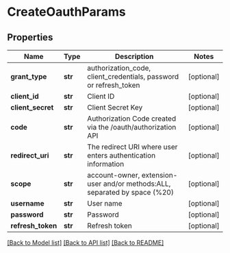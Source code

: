 # CreateOauthParams

## Properties
Name | Type | Description | Notes
------------ | ------------- | ------------- | -------------
**grant_type** | **str** | authorization_code, client_credentials, password or refresh_token | [optional] 
**client_id** | **str** | Client ID | [optional] 
**client_secret** | **str** | Client Secret Key | [optional] 
**code** | **str** | Authorization Code created via the /oauth/authorization API | [optional] 
**redirect_uri** | **str** | The redirect URI where user enters authentication information | [optional] 
**scope** | **str** | account-owner, extension-user and/or methods:ALL, separated by space (%20) | [optional] 
**username** | **str** | User name | [optional] 
**password** | **str** | Password | [optional] 
**refresh_token** | **str** | Refresh token | [optional] 

[[Back to Model list]](../README.md#documentation-for-models) [[Back to API list]](../README.md#documentation-for-api-endpoints) [[Back to README]](../README.md)


